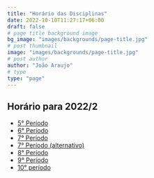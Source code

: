 ```yaml
---
title: "Horário das Disciplinas"
date: 2022-10-10T11:27:17+06:00
draft: false
# page title background image
bg_image: "images/backgrounds/page-title.jpg"
# post thumbnail
image: "images/backgrounds/page-title.jpg"
# post author
author: "João Araujo"
# type
type: "page"
---
```


## Horário para 2022/2
- [5° Período](PT20222P5Q1.pdf)    
- [6° Período](PT20222P6Q1.pdf)
- [7° Período](PT20222P7Q1.pdf)
- [7° Período (alternativo)](PT20222P7Q3.pdf)
- [8° Período](PT20222P8Q1.pdf)
- [9° Período](PT20222P9Q1.pdf)
- [10° período](PT20222P10Q1.pdf)

<!-- ## Alocação das Salas do Bloco D
- [LabComp1](LABCOMP1.pdf)
- [LabComp2](LABCOMP2.pdf)
- [LaboGeo1](LABOGEO1.pdf)
- [LaboGeo2](LABOGEO2.pdf) -->
